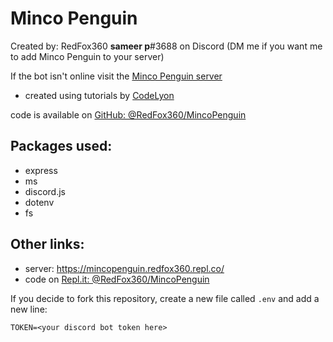 # Minco Penguin
Created by: RedFox360
**sameer p**#3688 on Discord (DM me if you want me to add Minco Penguin to your server)

If the bot isn't online visit the [Minco Penguin server](https://mincopenguin.redfox360.repl.co/)

+ created using tutorials by [CodeLyon](https://www.youtube.com/codelyon)

code is available on [GitHub: @RedFox360/MincoPenguin](https://github.com/RedFox360/MincoPenguin)

## Packages used:
+ express
+ ms
+ discord.js
+ dotenv
+ fs

## Other links:
+ server: https://mincopenguin.redfox360.repl.co/
+ code on [Repl.it: @RedFox360/MincoPenguin](https://repl.it/@RedFox360/MincoPenguin#README.md)

If you decide to fork this repository, create a new file called `.env` and add a new line:

```
TOKEN=<your discord bot token here>
```